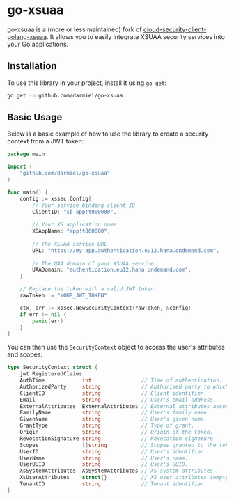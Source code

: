 # go-xsuaa

go-xsuaa is a (more or less maintained) fork of 
[cloud-security-client-golang-xsuaa](https://github.com/SAP-archive/cloud-security-client-golang-xsuaa).
It allows you to easily integrate XSUAA security services into your Go applications.

## Installation

To use this library in your project, install it using `go get`:

```bash
go get -u github.com/darmiel/go-xsuaa
```

## Basic Usage

Below is a basic example of how to use the library to create a security context from a JWT token:

```go
package main

import (
	"github.com/darmiel/go-xsuaa"
)

func main() {
	config := xssec.Config{
        // Your service binding client ID
		ClientID: "sb-app!t000000",
        
        // Your XS application name
		XSAppName: "app!t000000",
        
        // The XSUAA service URL
		URL: "https://my-app.authentication.eu12.hana.ondemand.com",
        
        // The UAA domain of your XSUAA service
		UAADomain: "authentication.eu12.hana.ondemand.com",
	}

	// Replace the token with a valid JWT token
	rawToken := "YOUR_JWT_TOKEN"

	ctx, err := xssec.NewSecurityContext(rawToken, &config)
	if err != nil {
		panic(err)
	}
}
```

You can then use the `SecurityContext` object to access the user's attributes and scopes:

```go
type SecurityContext struct {
	jwt.RegisteredClaims
	AuthTime            int                // Time of authentication.
	AuthorizedParty     string             // Authorized party to which the token was issued.
	ClientID            string             // Client identifier.
	Email               string             // User's email address.
	ExternalAttributes  ExternalAttributes // External attributes associated with the user.
	FamilyName          string             // User's family name.
	GivenName           string             // User's given name.
	GrantType           string             // Type of grant.
	Origin              string             // Origin of the token.
	RevocationSignature string             // Revocation signature.
	Scopes              []string           // Scopes granted to the token.
	UserID              string             // User's identifier.
	UserName            string             // User's name.
	UserUUID            string             // User's UUID.
	XsSystemAttributes  XsSystemAttributes // XS system attributes.
	XsUserAttributes    struct{}           // XS user attributes (empty for future use).
	TenantID            string             // Tenant identifier.
}
```